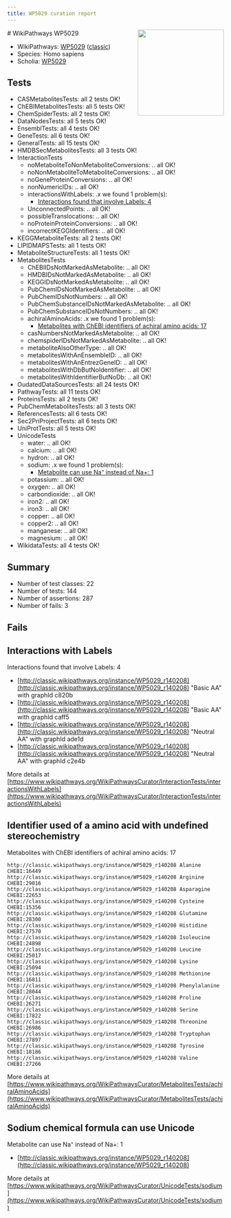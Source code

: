 ```yaml
---
title: WP5029 curation report
---
```


<img style="float: right; width: 200px" src="https://upload.wikimedia.org/wikipedia/commons/thumb/8/83/Wplogo_with_text_500.png/640px-Wplogo_with_text_500.png" />
# WikiPathways WP5029

* WikiPathways: [WP5029](https://wikipathways.org/pathways/WP5029) ([classic](https://classic.wikipathways.org/instance/WP5029))
* Species: Homo sapiens
* Scholia: [WP5029](https://scholia.toolforge.org/wikipathways/WP5029)
## Tests
* CASMetabolitesTests: all 2 tests OK!
* ChEBIMetabolitesTests: all 5 tests OK!
* ChemSpiderTests: all 2 tests OK!
* DataNodesTests: all 5 tests OK!
* EnsemblTests: all 4 tests OK!
* GeneTests: all 6 tests OK!
* GeneralTests: all 15 tests OK!
* HMDBSecMetabolitesTests: all 3 tests OK!
* InteractionTests
    * noMetaboliteToNonMetaboliteConversions: .. all OK!
    * noNonMetaboliteToMetaboliteConversions: .. all OK!
    * noGeneProteinConversions: .. all OK!
    * nonNumericIDs: .. all OK!
    * interactionsWithLabels: .x we found 1 problem(s):
        * [Interactions found that involve Labels: 4](#630d267b)
    * UnconnectedPoints: .. all OK!
    * possibleTranslocations: .. all OK!
    * noProteinProteinConversions: .. all OK!
    * incorrectKEGGIdentifiers: .. all OK!
* KEGGMetaboliteTests: all 2 tests OK!
* LIPIDMAPSTests: all 1 tests OK!
* MetaboliteStructureTests: all 1 tests OK!
* MetabolitesTests
    * ChEBIIDsNotMarkedAsMetabolite: .. all OK!
    * HMDBIDsNotMarkedAsMetabolite: .. all OK!
    * KEGGIDsNotMarkedAsMetabolite: .. all OK!
    * PubChemIDsNotMarkedAsMetabolite: .. all OK!
    * PubChemIDsNotNumbers: .. all OK!
    * PubChemSubstanceIDsNotMarkedAsMetabolite: .. all OK!
    * PubChemSubstanceIDsNotNumbers: .. all OK!
    * achiralAminoAcids: .x we found 1 problem(s):
        * [Metabolites with ChEBI identifiers of achiral amino acids: 17](#e6d4b169)
    * casNumbersNotMarkedAsMetabolite: .. all OK!
    * chemspiderIDsNotMarkedAsMetabolite: .. all OK!
    * metaboliteAlsoOtherType: .. all OK!
    * metabolitesWithAnEnsembleID: .. all OK!
    * metabolitesWithAnEntrezGeneID: .. all OK!
    * metabolitesWithDbButNoIdentifier: .. all OK!
    * metabolitesWithIdentifierButNoDb: .. all OK!
* OudatedDataSourcesTests: all 24 tests OK!
* PathwayTests: all 11 tests OK!
* ProteinsTests: all 2 tests OK!
* PubChemMetabolitesTests: all 3 tests OK!
* ReferencesTests: all 6 tests OK!
* Sec2PriProjectTests: all 6 tests OK!
* UniProtTests: all 5 tests OK!
* UnicodeTests
    * water: .. all OK!
    * calcium: .. all OK!
    * hydron: .. all OK!
    * sodium: .x we found 1 problem(s):
        * [Metabolite can use Na⁺ instead of Na+: 1](#2cc83479)
    * potassium: .. all OK!
    * oxygen: .. all OK!
    * carbondioxide: .. all OK!
    * iron2: .. all OK!
    * iron3: .. all OK!
    * copper: .. all OK!
    * copper2: .. all OK!
    * manganese: .. all OK!
    * magnesium: .. all OK!
* WikidataTests: all 4 tests OK!


## Summary

* Number of test classes: 22
* Number of tests: 144
* Number of assertions: 287
* Number of fails: 3

## Fails

<a name="630d267b" />

## Interactions with Labels

Interactions found that involve Labels: 4

* [http://classic.wikipathways.org/instance/WP5029_r140208](http://classic.wikipathways.org/instance/WP5029_r140208) "Basic AA" with graphId c820b
* [http://classic.wikipathways.org/instance/WP5029_r140208](http://classic.wikipathways.org/instance/WP5029_r140208) "Basic AA" with graphId caff5
* [http://classic.wikipathways.org/instance/WP5029_r140208](http://classic.wikipathways.org/instance/WP5029_r140208) "Neutral AA" with graphId ade1d
* [http://classic.wikipathways.org/instance/WP5029_r140208](http://classic.wikipathways.org/instance/WP5029_r140208) "Neutral AA" with graphId c2e4b


More details at [https://www.wikipathways.org/WikiPathwaysCurator/InteractionTests/interactionsWithLabels](https://www.wikipathways.org/WikiPathwaysCurator/InteractionTests/interactionsWithLabels)

<a name="e6d4b169" />

## Identifier used of a amino acid with undefined stereochemistry

Metabolites with ChEBI identifiers of achiral amino acids: 17
```
http://classic.wikipathways.org/instance/WP5029_r140208 Alanine CHEBI:16449
http://classic.wikipathways.org/instance/WP5029_r140208 Arginine CHEBI:29016
http://classic.wikipathways.org/instance/WP5029_r140208 Asparagine CHEBI:22653
http://classic.wikipathways.org/instance/WP5029_r140208 Cysteine CHEBI:15356
http://classic.wikipathways.org/instance/WP5029_r140208 Glutamine CHEBI:28300
http://classic.wikipathways.org/instance/WP5029_r140208 Histidine CHEBI:27570
http://classic.wikipathways.org/instance/WP5029_r140208 Isoleucine CHEBI:24898
http://classic.wikipathways.org/instance/WP5029_r140208 Leucine CHEBI:25017
http://classic.wikipathways.org/instance/WP5029_r140208 Lysine CHEBI:25094
http://classic.wikipathways.org/instance/WP5029_r140208 Methionine CHEBI:16811
http://classic.wikipathways.org/instance/WP5029_r140208 Phenylalanine CHEBI:28044
http://classic.wikipathways.org/instance/WP5029_r140208 Proline CHEBI:26271
http://classic.wikipathways.org/instance/WP5029_r140208 Serine CHEBI:17822
http://classic.wikipathways.org/instance/WP5029_r140208 Threonine CHEBI:26986
http://classic.wikipathways.org/instance/WP5029_r140208 Tryptophan CHEBI:27897
http://classic.wikipathways.org/instance/WP5029_r140208 Tyrosine CHEBI:18186
http://classic.wikipathways.org/instance/WP5029_r140208 Valine CHEBI:27266
```

More details at [https://www.wikipathways.org/WikiPathwaysCurator/MetabolitesTests/achiralAminoAcids](https://www.wikipathways.org/WikiPathwaysCurator/MetabolitesTests/achiralAminoAcids)

<a name="2cc83479" />

## Sodium chemical formula can use Unicode

Metabolite can use Na⁺ instead of Na+: 1

* [http://classic.wikipathways.org/instance/WP5029_r140208](http://classic.wikipathways.org/instance/WP5029_r140208)


More details at [https://www.wikipathways.org/WikiPathwaysCurator/UnicodeTests/sodium](https://www.wikipathways.org/WikiPathwaysCurator/UnicodeTests/sodium)

